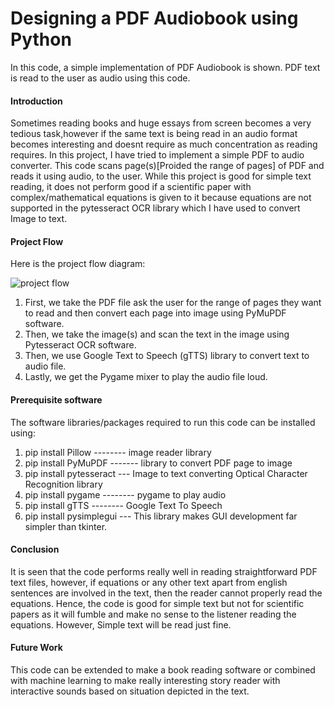 # Designing a PDF Audiobook using Python
In this code, a simple implementation of PDF Audiobook is shown. PDF text is read to the user as audio using this code.

#### Introduction
Sometimes reading books and huge essays from screen becomes a very tedious task,however if the same text is being read in an audio format becomes interesting and doesnt require as much concentration as reading requires. 
In this project, I have tried to implement a simple PDF to audio converter. This code scans page(s)[Proided the range of pages] of PDF and reads it using audio, to the user. 
While this project is good for simple text reading, it does not perform good if a scientific paper with complex/mathematical equations is given to it because equations are not 
supported in the pytesseract OCR library which I have used to convert Image to text.

#### Project Flow
Here is the project flow diagram:

![project flow](https://github.com/shayanalibhatti/PDF_text_to_audio_converter/blob/master/audiobook%20image.png?raw=true)

1) First, we take the PDF file ask the user for the range of pages they want to read and then convert each page into image using PyMuPDF software.
2) Then, we take the image(s) and scan the text in the image using Pytesseract OCR software.
3) Then, we use Google Text to Speech (gTTS) library to convert text to audio file.
3) Lastly, we get the Pygame mixer to play the audio file loud.

#### Prerequisite software
The software libraries/packages required to run this code can be installed using:
1) pip install Pillow -------- image reader library
2) pip install PyMuPDF ------- library to convert PDF page to image
3) pip install pytesseract --- Image to text converting Optical Character Recognition library
4) pip install pygame -------- pygame to play audio
5) pip install gTTS   -------- Google Text To Speech
6) pip install pysimplegui --- This library makes GUI development far simpler than tkinter.

#### Conclusion
It is seen that the code performs really well in reading straightforward PDF text files, however, if equations or any other text apart from english sentences are involved in the text, 
then the reader cannot properly read the equations.
Hence, the code is good for simple text but not for scientific papers as it will fumble and make no sense to the listener reading the equations. However, Simple text will be read just fine. 

#### Future Work
This code can be extended to make a book reading software or combined with machine learning to make really interesting story reader with interactive sounds based on situation 
depicted in the text.
